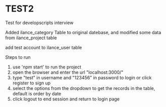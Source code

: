 # TEST2
Test for developscripts interview

Added ilance_category Table to original datebase, 
and modified some data from ilance_project table

add test account to ilance_user table

Steps to run

1) use 'npm start' to run the project
2) open the browser and enter the url "localhost:3000/"
3) type "test" in username and "123456" in password to login or click register to sign up
4) select the options from the dropdown to get the records in the table, default is order by date
5) click logout to end session and return to login page
